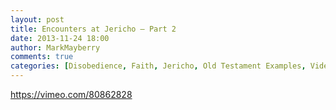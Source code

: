 ```yaml
---
layout: post
title: Encounters at Jericho – Part 2
date: 2013-11-24 18:00
author: MarkMayberry
comments: true
categories: [Disobedience, Faith, Jericho, Old Testament Examples, Video]
---
```

https://vimeo.com/80862828
